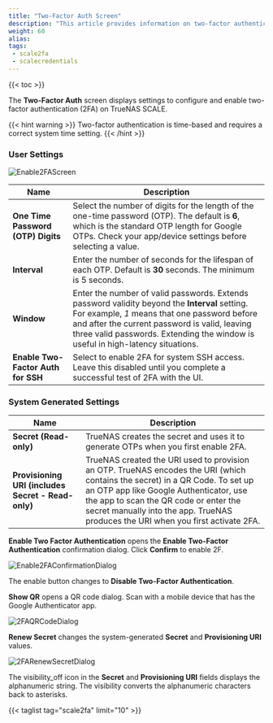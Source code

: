 ```yaml
---
title: "Two-Factor Auth Screen"
description: "This article provides information on two-factor authentication screen settings."
weight: 60
alias:
tags:
 - scale2fa
 - scalecredentials
---
```


{{< toc >}}

The **Two-Factor Auth** screen displays settings to configure and enable two-factor authentication (2FA) on TrueNAS SCALE.

{{< hint warning >}}
Two-factor authentication is time-based and requires a correct system time setting.
{{< /hint >}}
### User Settings

![Enable2FAScreen](/images/SCALE/22.12/Enable2FAScreen.png "Enable 2FA User Settings")

| Name | Description |
|------|-------------|
| **One Time Password (OTP) Digits** | Select the number of digits for the length of the one-time password (OTP). The default is **6**, which is the standard OTP length for Google OTPs. Check your app/device settings before selecting a value. |
| **Interval** | Enter the number of seconds for the lifespan of each OTP. Default is **30** seconds. The minimum is 5 seconds. |
| **Window** | Enter the number of valid passwords. Extends password validity beyond the **Interval** setting. For example, *1* means that one password before and after the current password is valid, leaving three valid passwords. Extending the window is useful in high-latency situations. |
| **Enable Two-Factor Auth for SSH** | Select to enable 2FA for system SSH access. Leave this disabled until you complete a successful test of 2FA with the UI. |

### System Generated Settings

| Name | Description |
|------|-------------|
| **Secret (Read-only)** | TrueNAS creates the secret and uses it to generate OTPs when you first enable 2FA. |
| **Provisioning URI (includes Secret - Read-only)** | TrueNAS created the URI used to provision an OTP. TrueNAS encodes the URI (which contains the secret) in a QR Code. To set up an OTP app like Google Authenticator, use the app to scan the QR code or enter the secret manually into the app. TrueNAS produces the URI when you first activate 2FA. |
  
**Enable Two Factor Authentication** opens the **Enable Two-Factor Authentication** confirmation dialog. Click **Confirm** to enable 2F. 

![Enable2FAConfirmationDialog](/images/SCALE/22.02/Enable2FAConfirmationDialog.png "Enable 2FA")

The enable button changes to **Disable Two-Factor Authentication**. 

**Show QR** opens a QR code dialog. Scan with a mobile device that has the Google Authenticator app.

![2FAQRCodeDialog](/images/SCALE/22.02/2FAQRCodeDialog.png "2FA QR Code")

**Renew Secret** changes the system-generated **Secret** and **Provisioning URI** values. 

![2FARenewSecretDialog](/images/SCALE/22.02/2FARenewSecretDialog.png "2FA Renew Secret")

The <span class="material-icons">visibility_off</span> icon in the **Secret** and **Provisioning URI** fields displays the alphanumeric string. The <span class="material-icons">visibility</span> converts the alphanumeric characters back to asterisks.

{{< taglist tag="scale2fa" limit="10" >}}
